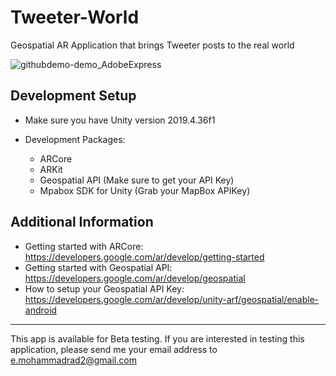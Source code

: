 # Tweeter-World

Geospatial AR Application that brings Tweeter posts to the real world

![githubdemo-demo_AdobeExpress](https://user-images.githubusercontent.com/79536486/223291628-288b8ea7-f3fb-4720-8c51-e71994de9e0b.gif)


## Development Setup

* Make sure you have Unity version 2019.4.36f1

* Development Packages: 
  * ARCore
  * ARKit
  * Geospatial API (Make sure to get your API Key)
  * Mpabox SDK for Unity (Grab your MapBox APIKey) 

## Additional Information
 
* Getting started with ARCore:  https://developers.google.com/ar/develop/getting-started
* Getting started with Geospatial API: https://developers.google.com/ar/develop/geospatial
* How to setup your Geospatial API Key: https://developers.google.com/ar/develop/unity-arf/geospatial/enable-android

*** 
This app is available for Beta testing. If you are interested in testing this application, please send me your email address to e.mohammadrad2@gmail.com
